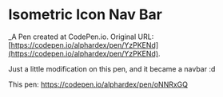 # Isometric Icon Nav Bar
 _A Pen created at CodePen.io. Original URL: [https://codepen.io/alphardex/pen/YzPKENd](https://codepen.io/alphardex/pen/YzPKENd).

 Just a little modification on this pen, and it became a navbar :d

This pen: https://codepen.io/alphardex/pen/oNNRxGQ